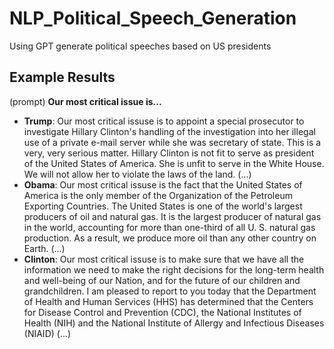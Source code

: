 # NLP_Political_Speech_Generation

Using GPT generate political speeches based on US presidents

## Example Results

(prompt) **Our most critical issue is...**

- **Trump**: Our most critical issuse is to appoint a special prosecutor to investigate Hillary Clinton's handling of the investigation into her illegal use of a private e-mail server while she was secretary of state. This is a very, very serious matter. Hillary Clinton is not fit to serve as president of the United States of America. She is unfit to serve in the White House. We will not allow her to violate the laws of the land. (...)
- **Obama**: Our most critical issuse is the fact that the United States of America is the only member of the Organization of the Petroleum Exporting Countries. The United States is one of the world's largest producers of oil and natural gas. It is the largest producer of natural gas in the world, accounting for more than one-third of all U. S. natural gas production. As a result, we produce more oil than any other country on Earth. (...)
- **Clinton**: Our most critical issuse is to make sure that we have all the information we need to make the right decisions for the long-term health and well-being of our Nation, and for the future of our children and grandchildren. I am pleased to report to you today that the Department of Health and Human Services (HHS) has determined that the Centers for Disease Control and Prevention (CDC), the National Institutes of Health (NIH) and the National Institute of Allergy and Infectious Diseases (NIAID) (...)
